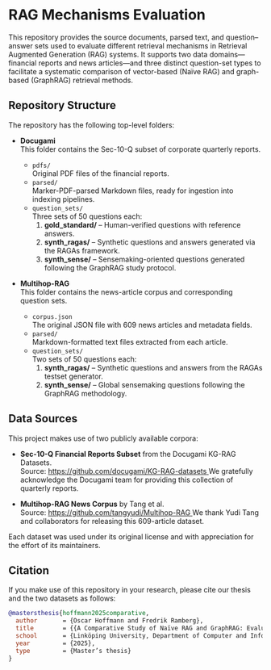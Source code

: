 # RAG Mechanisms Evaluation

This repository provides the source documents, parsed text, and question–answer sets used to evaluate different retrieval mechanisms in Retrieval Augmented Generation (RAG) systems. It supports two data domains—financial reports and news articles—and three distinct question-set types to facilitate a systematic comparison of vector-based (Naïve RAG) and graph-based (GraphRAG) retrieval methods.

## Repository Structure

The repository has the following top-level folders:

- **Docugami**  
  This folder contains the Sec-10-Q subset of corporate quarterly reports.  
  - `pdfs/`  
    Original PDF files of the financial reports.  
  - `parsed/`  
    Marker-PDF-parsed Markdown files, ready for ingestion into indexing pipelines.  
  - `question_sets/`  
    Three sets of 50 questions each:  
    1. **gold_standard/** – Human-verified questions with reference answers.  
    2. **synth_ragas/** – Synthetic questions and answers generated via the RAGAs framework.  
    3. **synth_sense/** – Sensemaking-oriented questions generated following the GraphRAG study protocol.

- **Multihop-RAG**  
  This folder contains the news-article corpus and corresponding question sets.  
  - `corpus.json`  
    The original JSON file with 609 news articles and metadata fields.  
  - `parsed/`  
    Markdown-formatted text files extracted from each article.  
  - `question_sets/`  
    Two sets of 50 questions each:  
    1. **synth_ragas/** – Synthetic questions and answers from the RAGAs testset generator.  
    2. **synth_sense/** – Global sensemaking questions following the GraphRAG methodology.

## Data Sources

This project makes use of two publicly available corpora:

- **Sec-10-Q Financial Reports Subset** from the Docugami KG-RAG Datasets.  
  Source: [https://github.com/docugami/KG-RAG-datasets  ](https://github.com/docugami/KG-RAG-datasets/tree/main/sec-10-q)
  We gratefully acknowledge the Docugami team for providing this collection of quarterly reports.

- **Multihop-RAG News Corpus** by Tang et al.  
  Source: [https://github.com/tangyudi/Multihop-RAG  ](https://github.com/yixuantt/MultiHop-RAG/tree/main/dataset)
  We thank Yudi Tang and collaborators for releasing this 609-article dataset.

Each dataset was used under its original license and with appreciation for the effort of its maintainers.


## Citation

If you make use of this repository in your research, please cite our thesis and the two datasets as follows:

```bibtex
@mastersthesis{hoffmann2025comparative,
  author       = {Oscar Hoffmann and Fredrik Ramberg},
  title        = {{A Comparative Study of Naïve RAG and GraphRAG: Evaluation Insights and Performance-Cost Trade-Offs in Retrieval Augmented Generation}},
  school       = {Linköping University, Department of Computer and Information Science},
  year         = {2025},
  type         = {Master’s thesis}
}
